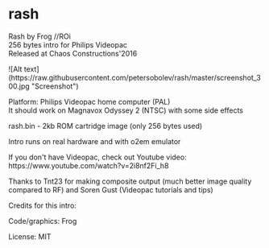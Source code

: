 # rash
Rash by Frog //ROi<br>
256 bytes intro for Philips Videopac<br>
Released at Chaos Constructions'2016<br>
<p>
![Alt text](https://raw.githubusercontent.com/petersobolev/rash/master/screenshot_300.jpg "Screenshot")
<p>
Platform: Philips Videopac home computer (PAL)<br>
It should work on Magnavox Odyssey 2 (NTSC) with some side effects

<p>rash.bin - 2kb ROM cartridge image (only 256 bytes used)

<p>Intro runs on real hardware and with o2em emulator

<p>If you don't have Videopac, check out Youtube video:<br> 
https://www.youtube.com/watch?v=2i8nf2Fi_h8

<p>Thanks to Tnt23 for making composite output (much better image quality compared to RF) and Soren Gust (Videopac tutorials and tips)

<p>Credits for this intro:
<p>
Code/graphics: Frog<br>

<p>License: MIT
